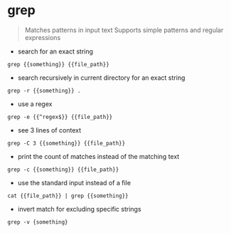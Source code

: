 # grep

> Matches patterns in input text
> Supports simple patterns and regular expressions

- search for an exact string
 
`grep {{something}} {{file_path}}`

- search recursively in current directory for an exact string

`grep -r {{something}} .`

- use a regex

`grep -e {{^regex$}} {{file_path}}`

- see 3 lines of context

`grep -C 3 {{something}} {{file_path}}`

- print the count of matches instead of the matching text 

`grep -c {{something}} {{file_path}}`

- use the standard input instead of a file

`cat {{file_path}} | grep {{something}}`

- invert match for excluding specific strings

`grep -v {something}`
